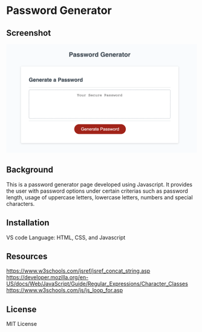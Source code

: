 # Password Generator 

## Screenshot
<img src="images/challenge 3.png">

## Background
This is a password generator page developed using Javascript. It provides the user with password options under certain criterias such as password length, usage of uppercase letters, lowercase letters, numbers and special characters.


## Installation
VS code
Language: HTML, CSS, and Javascript

## Resources 
 https://www.w3schools.com/jsref/jsref_concat_string.asp
 https://developer.mozilla.org/en-US/docs/Web/JavaScript/Guide/Regular_Expressions/Character_Classes
 https://www.w3schools.com/js/js_loop_for.asp

## License
MIT License
